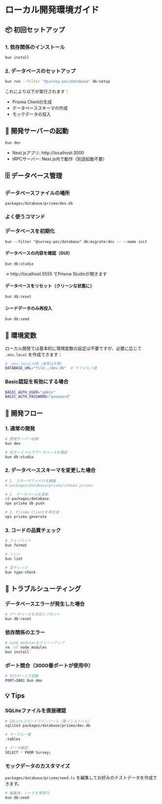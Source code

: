 # ローカル開発環境ガイド

## 📦 初回セットアップ

### 1. 依存関係のインストール
```bash
bun install
```

### 2. データベースのセットアップ
```bash
bun run --filter "@survey-poc/database" db:setup
```

これにより以下が実行されます：
- Prisma Clientの生成
- データベーススキーマの作成
- モックデータの投入

## 🚀 開発サーバーの起動

```bash
bun dev
```

- Next.jsアプリ: http://localhost:3000
- tRPCサーバー: Next.js内で動作（別途起動不要）

## 🗄️ データベース管理

### データベースファイルの場所
```
packages/database/prisma/dev.db
```

### よく使うコマンド


### データベースを初期化

```
bun --filter "@survey-poc/database" db:migrate:dev -- --name init
```

#### データベースの内容を確認（GUI）
```bash
bun db:studio
```
→ http://localhost:5555 でPrisma Studioが開きます

#### データベースをリセット（クリーンな状態に）
```bash
bun db:reset
```

#### シードデータのみ再投入
```bash
bun db:seed
```

## 🔧 環境変数

ローカル開発では基本的に環境変数の設定は不要ですが、必要に応じて `.env.local` を作成できます：

```bash
# .env.localの例（通常は不要）
DATABASE_URL="file:./dev.db"  # デフォルト値
```

### Basic認証を有効にする場合
```bash
BASIC_AUTH_USER="admin"
BASIC_AUTH_PASSWORD="password"
```

## 📝 開発フロー

### 1. 通常の開発
```bash
# 開発サーバー起動
bun dev

# 別ターミナルでデータベースを確認
bun db:studio
```

### 2. データベーススキーマを変更した場合
```bash
# 1. スキーマファイルを編集
# packages/database/prisma/schema.prisma

# 2. データベースを更新
cd packages/database
npx prisma db push

# 3. Prisma Clientを再生成
npx prisma generate
```

### 3. コードの品質チェック
```bash
# フォーマット
bun format

# リント
bun lint

# 型チェック
bun type-check
```

## 🐛 トラブルシューティング

### データベースエラーが発生した場合
```bash
# データベースを完全にリセット
bun db:reset
```

### 依存関係のエラー
```bash
# node_modulesをクリーンアップ
rm -rf node_modules
bun install
```

### ポート競合（3000番ポートが使用中）
```bash
# 別のポートで起動
PORT=3001 bun dev
```

## 💡 Tips

### SQLiteファイルを直接確認
```bash
# SQLiteコマンドラインツール（要インストール）
sqlite3 packages/database/prisma/dev.db

# テーブル一覧
.tables

# データ確認
SELECT * FROM Survey;
```

### モックデータのカスタマイズ
`packages/database/prisma/seed.ts` を編集してお好みのテストデータを作成できます。

```bash
# 編集後、シードを再実行
bun db:seed
```